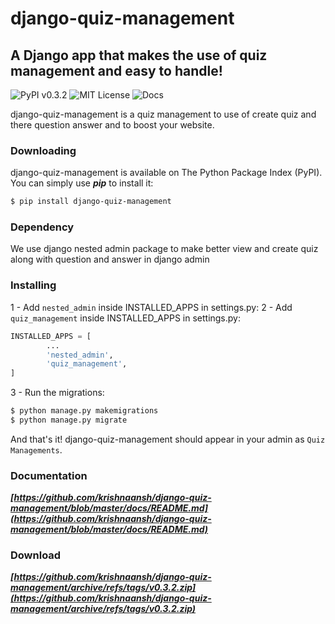 # django-quiz-management
##  A Django app that makes the use of quiz management and easy to handle!

![PyPI v0.3.2](https://img.shields.io/badge/PyPI-v0.3.2-blue.svg)
![MIT License](https://img.shields.io/badge/License-MIT-lightgray.svg)
![Docs](https://img.shields.io/badge/docs-meh-orange.svg)

django-quiz-management is a quiz management to use of create quiz and there question answer and to boost your website.

### Downloading

django-quiz-management is available on The Python Package Index (PyPI). You can simply use ***pip*** to install it:

```bash
$ pip install django-quiz-management
```
### Dependency
We use django nested admin package to make better view and create quiz along with question and answer in django admin

### Installing

1 - Add ```nested_admin``` inside INSTALLED_APPS in settings.py:
2 - Add ```quiz_management``` inside INSTALLED_APPS in settings.py:

```python
INSTALLED_APPS = [
        ...
        'nested_admin',
        'quiz_management',
]
```

3 - Run the migrations:

```bash
$ python manage.py makemigrations
$ python manage.py migrate
```

And that's it! django-quiz-management should appear in your admin as ```Quiz Managements```.


### Documentation

***[https://github.com/krishnaansh/django-quiz-management/blob/master/docs/README.md](https://github.com/krishnaansh/django-quiz-management/blob/master/docs/README.md)***

### Download

***[https://github.com/krishnaansh/django-quiz-management/archive/refs/tags/v0.3.2.zip](https://github.com/krishnaansh/django-quiz-management/archive/refs/tags/v0.3.2.zip)***


